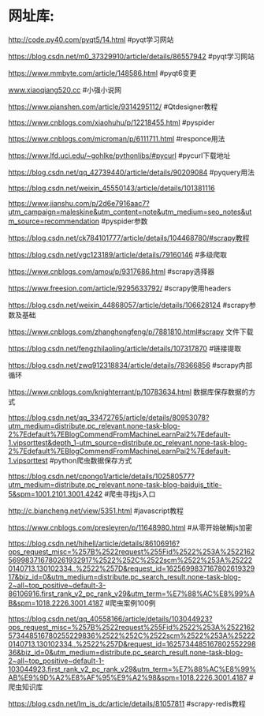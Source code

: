 # 网址库:

http://code.py40.com/pyqt5/14.html #pyqt学习网站

https://blog.csdn.net/m0_37329910/article/details/86557942 #pyqt学习网站

https://www.mmbyte.com/article/148586.html #pyqt6变更

www.xiaoqiang520.cc #小强小说网

https://www.pianshen.com/article/9314295112/ #Qtdesigner教程

https://www.cnblogs.com/xiaohuhu/p/12218455.html #pyspider

https://www.cnblogs.com/microman/p/6111711.html #responce用法

https://www.lfd.uci.edu/~gohlke/pythonlibs/#pycurl #pycurl下载地址

https://blog.csdn.net/qq_42739440/article/details/90209084 #pyquery用法

https://blog.csdn.net/weixin_45550143/article/details/101381116

https://www.jianshu.com/p/2d6e7916aac7?utm_campaign=maleskine&utm_content=note&utm_medium=seo_notes&utm_source=recommendation  #pyspider参数

https://blog.csdn.net/ck784101777/article/details/104468780/#scrapy教程

https://blog.csdn.net/ygc123189/article/details/79160146 #多级爬取

https://www.cnblogs.com/amou/p/9317686.html #scrapy选择器

https://www.freesion.com/article/9295633792/ #scrapy使用headers

https://blog.csdn.net/weixin_44868057/article/details/106628124 #scrapy参数及基础

https://www.cnblogs.com/zhanghongfeng/p/7881810.html#scrapy 文件下载

https://blog.csdn.net/fengzhilaoling/article/details/107317870 #链接提取

https://blog.csdn.net/zwq912318834/article/details/78366856 #scrapy内部循环 

https://www.cnblogs.com/knighterrant/p/10783634.html 数据库保存数据的方式

https://blog.csdn.net/qq_33472765/article/details/80953078?utm_medium=distribute.pc_relevant.none-task-blog-2%7Edefault%7EBlogCommendFromMachineLearnPai2%7Edefault-1.vipsorttest&depth_1-utm_source=distribute.pc_relevant.none-task-blog-2%7Edefault%7EBlogCommendFromMachineLearnPai2%7Edefault-1.vipsorttest #python爬虫数据保存方式

https://blog.csdn.net/cpongo1/article/details/102580577?utm_medium=distribute.pc_relevant.none-task-blog-baidujs_title-5&spm=1001.2101.3001.4242 #爬虫寻找js入口

http://c.biancheng.net/view/5351.html #javascript教程

https://www.cnblogs.com/presleyren/p/11648980.html    #从零开始破解js加密

https://blog.csdn.net/hihell/article/details/86106916?ops_request_misc=%257B%2522request%255Fid%2522%253A%2522162569983716780261932917%2522%252C%2522scm%2522%253A%252220140713.130102334..%2522%257D&request_id=162569983716780261932917&biz_id=0&utm_medium=distribute.pc_search_result.none-task-blog-2~all~top_positive~default-3-86106916.first_rank_v2_pc_rank_v29&utm_term=%E7%88%AC%E8%99%AB&spm=1018.2226.3001.4187 #爬虫案例100例

https://blog.csdn.net/qq_40558166/article/details/103044923?ops_request_misc=%257B%2522request%255Fid%2522%253A%2522162573448516780255229836%2522%252C%2522scm%2522%253A%252220140713.130102334..%2522%257D&request_id=162573448516780255229836&biz_id=0&utm_medium=distribute.pc_search_result.none-task-blog-2~all~top_positive~default-1-103044923.first_rank_v2_pc_rank_v29&utm_term=%E7%88%AC%E8%99%AB%E9%9D%A2%E8%AF%95%E9%A2%98&spm=1018.2226.3001.4187 #爬虫知识库

https://blog.csdn.net/lm_is_dc/article/details/81057811 #scrapy-redis教程
